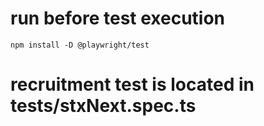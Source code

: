 # run before test execution
```
npm install -D @playwright/test
```

# recruitment test is located in tests/stxNext.spec.ts